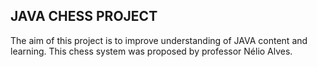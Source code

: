 ## JAVA CHESS PROJECT 

The aim of this project is to improve understanding of JAVA content and learning. This chess system was proposed by professor Nélio Alves.
